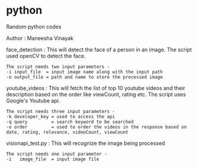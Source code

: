# python
Random python codes

Author : Maneesha Vinayak

face_detection : This will detect the face of a person in an image. The script used openCV to detect the face.
  
    The script needs two input parameters -
    -i input_file  = input image name along with the input path
    -o output_file = path and name to store the processed image


youtube_videos : This will fetch the list of top 10 youtube videos and their description based on the order like viewCount, rating etc. The script uses Google's Youtube api. 
  
    The script needs three input parameters -
    -k developer_key = used to access the api
    -q query         = search keyword to be searched
    -o order         = used to order the videos in the response based on date, rating, relevance, videoCount, viewCount


visionapi_test.py : This will recognize the image being processed
    
    The script needs one input parameter -
    -i   image_file  = input image file

